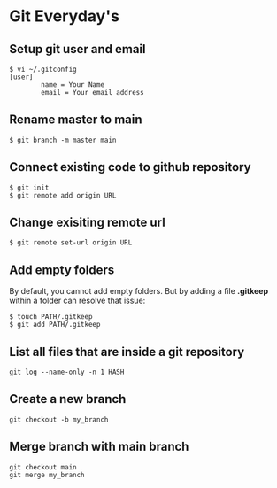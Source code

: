 # Git Everyday's

Setup git user and email
---

```
$ vi ~/.gitconfig 
[user]
        name = Your Name
        email = Your email address
```

Rename master to main
---

```
$ git branch -m master main
```

Connect existing code to github repository
---

```
$ git init
$ git remote add origin URL
```

Change exisiting remote url
---

```
$ git remote set-url origin URL
```

Add empty folders
---

By default, you cannot add empty folders. But by adding a file __.gitkeep__ within a folder can resolve that issue:

```
$ touch PATH/.gitkeep
$ git add PATH/.gitkeep
```

List all files that are inside a git repository
---

```
git log --name-only -n 1 HASH
```

Create a new branch
---

```
git checkout -b my_branch
```

Merge branch with main branch
---

```
git checkout main
git merge my_branch
```